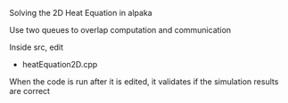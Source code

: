 Solving the 2D Heat Equation in alpaka

Use two queues to overlap computation and communication

Inside src, edit
- heatEquation2D.cpp

When the code is run after it is edited, it validates if the simulation results are correct
